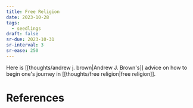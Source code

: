 ```yaml
---
title: Free Religion
date: 2023-10-28
tags:
  - seedlings
draft: false
sr-due: 2023-10-31
sr-interval: 3
sr-ease: 250
---
```

Here is [[thoughts/andrew j. brown|Andrew J. Brown's]] advice on how to begin one's journey in [[thoughts/free religion|free religion]].

# References
